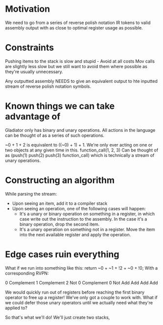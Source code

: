 # Motivation
We need to go from a series of reverse polish notation IR tokens to valid assembly output with as close to optimal register usage as possible.

# Constraints
Pushing items to the stack is slow and stupid - Avoid at all costs
Mov calls are slightly less slow but we still want to avoid them where possible as they're usually unnecessary.

Any outputted assembly NEEDS to give an equivalent output to hte inputted stream of reverse polish notation symbols.

# Known things we can take advantage of
Gladiator only has binary and unary operations. All actions in the language can be thought of as a series of such operations.

~0 + 1 + 2 is equivalent to ((~0) + 1) + 1. We're only ever acting on one or two objects at any given time in this.
function_call(1, 2, 3) Can be thought of as (push(1) push(2) push(3) function_call) which is technically a stream of unary operations.

# Constructing an algorithm
While parsing the stream:
- Upon seeing an item, add it to a compiler stack
- Upon seeing an operation, one of the following cases will happen:
    - It's a unary or binary operation on something in a register, in which case write out the instruction to the assembly. In the case it's a binary operation, drop the second item.
    - It's a unary operation on something not in a register. Move the item into the next available register and apply the operation.

# Edge cases ruin everything
What if we run into something like this:
return ~0 + ~1 + !2 + ~0 + !0;
With a corresponding RVPN:

0
Complement
1
Complement
2
Not
0
Complement
0
Not
Add
Add
Add
Add

We would quickly run out of registers before reaching the first binary operator to free up a register! We've only got a couple to work with.
What if we could defer those unary operators until we actually need what they're applied to?

So that's what we'll do! We'll just create two stacks, 